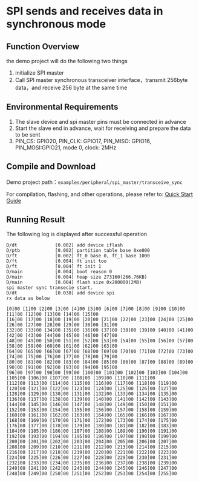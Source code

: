# SPI sends and receives data in synchronous mode

## Function Overview

the demo project will do the following two things

1. initialize SPI master
2. Call SPI master synchronous transceiver interface，transmit 256byte data，and receive 256 byte at the same time

## Environmental Requirements

1. The slave device and spi master pins must be connected in advance
2. Start the slave end in advance, wait for receiving and prepare the data to be sent
3. PIN_CS: GPIO20, PIN_CLK: GPIO17, PIN_MISO: GPIO16, PIN_MOSI:GPIO21, mode 0, clock: 2MHz


## Compile and Download

Demo project path：`examples/peripheral/spi_master/transceive_sync`

For compilation, flashing, and other operations, please refer to: [Quick Start Guide](https://doc.winnermicro.net/w800/en/latest/get_started/index.html)

## Running Result

The following log is displayed after successful operation

```
D/dt              [0.002] add device iflash
D/ptb             [0.002] partition table base 0xe000
D/ft              [0.002] ft_0 base 0, ft_1 base 1000
D/ft              [0.004] ft init too
D/ft              [0.004] ft init 1
D/main            [0.004] boot reason 0
D/main            [0.004] heap size 273160(266.76KB)
D/main            [0.004] flash size 0x200000(2MB)
spi master sync transecie start.
D/dt              [0.038] add device spi
rx data as below

[0]00 [1]00 [2]00 [3]00 [4]00 [5]00 [6]00 [7]00 [8]00 [9]00 [10]00 [11]00 [12]00 [13]00 [14]00 [15]00 
[16]00 [17]00 [18]00 [19]00 [20]00 [21]00 [22]00 [23]00 [24]00 [25]00 [26]00 [27]00 [28]00 [29]00 [30]00 [31]00 
[32]00 [33]00 [34]00 [35]00 [36]00 [37]00 [38]00 [39]00 [40]00 [41]00 [42]00 [43]00 [44]00 [45]00 [46]00 [47]00 
[48]00 [49]00 [50]00 [51]00 [52]00 [53]00 [54]00 [55]00 [56]00 [57]00 [58]00 [59]00 [60]00 [61]00 [62]00 [63]00 
[64]00 [65]00 [66]00 [67]00 [68]00 [69]00 [70]00 [71]00 [72]00 [73]00 [74]00 [75]00 [76]00 [77]00 [78]00 [79]00 
[80]00 [81]00 [82]00 [83]00 [84]00 [85]00 [86]00 [87]00 [88]00 [89]00 [90]00 [91]00 [92]00 [93]00 [94]00 [95]00 
[96]00 [97]00 [98]00 [99]00 [100]00 [101]00 [102]00 [103]00 [104]00 [105]00 [106]00 [107]00 [108]00 [109]00 [110]00 [111]00 
[112]00 [113]00 [114]00 [115]00 [116]00 [117]00 [118]00 [119]00 [120]00 [121]00 [122]00 [123]00 [124]00 [125]00 [126]00 [127]00 
[128]00 [129]00 [130]00 [131]00 [132]00 [133]00 [134]00 [135]00 [136]00 [137]00 [138]00 [139]00 [140]00 [141]00 [142]00 [143]00 
[144]00 [145]00 [146]00 [147]00 [148]00 [149]00 [150]00 [151]00 [152]00 [153]00 [154]00 [155]00 [156]00 [157]00 [158]00 [159]00 
[160]00 [161]00 [162]00 [163]00 [164]00 [165]00 [166]00 [167]00 [168]00 [169]00 [170]00 [171]00 [172]00 [173]00 [174]00 [175]00 
[176]00 [177]00 [178]00 [179]00 [180]00 [181]00 [182]00 [183]00 [184]00 [185]00 [186]00 [187]00 [188]00 [189]00 [190]00 [191]00 
[192]00 [193]00 [194]00 [195]00 [196]00 [197]00 [198]00 [199]00 [200]00 [201]00 [202]00 [203]00 [204]00 [205]00 [206]00 [207]00 
[208]00 [209]00 [210]00 [211]00 [212]00 [213]00 [214]00 [215]00 [216]00 [217]00 [218]00 [219]00 [220]00 [221]00 [222]00 [223]00 
[224]00 [225]00 [226]00 [227]00 [228]00 [229]00 [230]00 [231]00 [232]00 [233]00 [234]00 [235]00 [236]00 [237]00 [238]00 [239]00 
[240]00 [241]00 [242]00 [243]00 [244]00 [245]00 [246]00 [247]00 [248]00 [249]00 [250]00 [251]00 [252]00 [253]00 [254]00 [255]00
```

